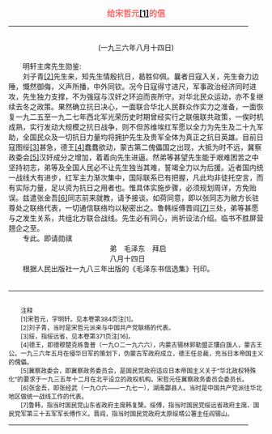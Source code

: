 <center><FONT style="FONT-SIZE: 12pt" COLOR="#FF6666"><B>给宋哲元<a href="#tail">[1]</a>的信</B></center></FONT>
<HR color="#EE9B73" size="1" width="94%">
<BR>
<center>(一九三六年八月十四日)</center>
<BR>
　　明轩主席先生勋鉴:
<BR>
　　刘子青<a href="#tail">[2]</a>先生来，知先生情殷抗日，曷胜仰佩。曩者日寇入关，先生奋力边陲，慨然御侮，义声所播，中外同钦。况今日寇得寸进尺，军事政治经济同时进攻，先生独力支撑，不为强寇与汉奸之环迫而丧所守。对华北民众运动，亦不复继续去冬之政策。果然确立抗日决心，一面联合华北人民群众作实力之准备，一面恢复一九二五至一九二七年西北军光荣历史时期曾经实行之联俄联共政策，一俟时机成熟，实行发动大规模之抗日战争，则不但苏维埃红军愿以全力为先生及二十九军助，全国民众及一切抗日力量均将拥护先生及贵军全体为真正之抗日英雄。目前日寇图绥<a href="#tail">[3]</a>甚急，德王<a href="#tail">[4]</a>蠢蠢欲动，蒙古第二傀儡国之出现，大抵为时不远，冀察政委会<a href="#tail">[5]</a>汉奸成分之增加，着着向先生进逼。然弟等甚望先生能于艰难困苦之中坚持初志，弟等及全国人民必不让先生独当其难，誓竭全力以为后援。近者国内统一战线大有进步，红军主力渐次集中，国际联系已有把握，凡此均非徒托空言，而有实际力量，足以资为抗日之用者也。惟具体实施步骤，必须规划周详，方免贻误。兹遣张金吾<a href="#tail">[6]</a>同志前来就教，请予接谈。如荷同意，即以张同志为敝方长驻尊处之联络代表，一切通信联络均以秘密出之。鲁韩绥傅晋阎<a href="#tail">[7]</a>三处，弟等甚愿与之发生关系，共组北方联合战线。先生必有同心，尚祈设法介绍。临书不胜屏营翘企之至。
<BR>
　　专此。即请勋祺
<BR>
　　　　　　　　　　　　　　 弟　毛泽东　拜启
<BR>
　　　　　　　　　　　　　　 八月十四日
<BR>
　　根据人民出版社一九八三年出版的《毛泽东书信选集》刊印。
<BR>
　　<hr><a name="tail"></a>    <FONT style="FONT-SIZE: 9pt">
<BR>
　　注释
<BR>
　　[1]宋哲元，字明轩。见本卷第384页注[1]。
<BR>
　　[2]刘子青，当时是宋哲元派来与中国共产党联络的代表。
<BR>
　　[3]绥，指绥远省，见本卷第371页注[16]。
<BR>
　　[4]德王，即德穆楚克栋鲁普（一九○二一九六六），内蒙古锡林郭勒盟正镶白旗人，蒙古王公。一九三六年五月在侵华日军的策划下，伪蒙古军政府成立，德王任总裁，充当日本帝国主义的傀儡。
<BR>
　　[5]冀察政委会，即冀察政务委员会，是国民党政府适应日本帝国主义关于“华北政权特殊化”的要求于一九三五年十二月在北平设立的政权机构。宋哲元任冀察政务委员会委员长。
<BR>
　　[6]张金吾，即张经武（一九○六——一九七一），湖南酃县人。当时是中国共产党派往华北地区做统一战线工作的代表。
<BR>
　　[7]鲁韩，指当时国民党山东省政府主席韩复榘。绥傅，指当时国民党绥远省政府主席、国民党军第三十五军军长傅作义。晋阎，指当时国民党政府太原绥靖公署主任阎锡山。
<BR>
</FONT>
<HR color="#EE9B73" size="1" width="94%">

